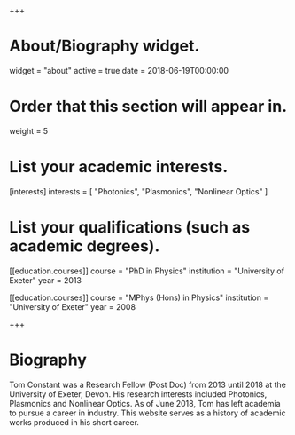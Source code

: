 +++
# About/Biography widget.
widget = "about"
active = true
date = 2018-06-19T00:00:00

# Order that this section will appear in.
weight = 5

# List your academic interests.
[interests]
  interests = [
    "Photonics",
    "Plasmonics",
    "Nonlinear Optics"
  ]

# List your qualifications (such as academic degrees).
[[education.courses]]
  course = "PhD in Physics"
  institution = "University of Exeter"
  year = 2013

[[education.courses]]
  course = "MPhys (Hons) in Physics"
  institution = "University of Exeter"
  year = 2008
 
+++

# Biography

Tom Constant was a Research Fellow (Post Doc) from 2013 until 2018 at the University of Exeter, Devon. His research interests included Photonics, Plasmonics and Nonlinear Optics. As of June 2018, Tom has left academia to pursue a career in industry. This website serves as a history of academic works produced in his short career. 
